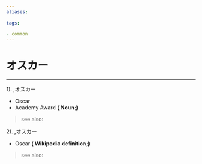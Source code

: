 ```yaml
---
aliases:
    
tags:
    
- common
---
```


# オスカー
---
1).
,オスカー

- Oscar
- Academy Award
**( Noun;)**
> see also: 
            
2).
,オスカー

- Oscar
**( Wikipedia definition;)**
> see also: 
            